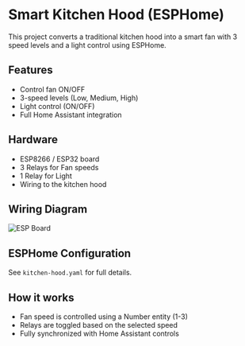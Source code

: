 # Smart Kitchen Hood (ESPHome)

This project converts a traditional kitchen hood into a smart fan with 3 speed levels and a light control using ESPHome.

## Features
- Control fan ON/OFF
- 3-speed levels (Low, Medium, High)
- Light control (ON/OFF)
- Full Home Assistant integration

## Hardware
- ESP8266 / ESP32 board
- 3 Relays for Fan speeds
- 1 Relay for Light
- Wiring to the kitchen hood

## Wiring Diagram
![ESP Board](espboard.avif)

## ESPHome Configuration
See `kitchen-hood.yaml` for full details.

## How it works
- Fan speed is controlled using a Number entity (1-3)
- Relays are toggled based on the selected speed
- Fully synchronized with Home Assistant controls
